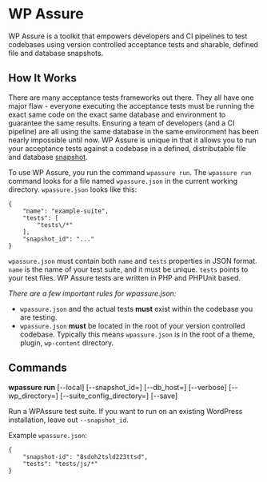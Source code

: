# WP Assure

WP Assure is a toolkit that empowers developers and CI pipelines to test codebases using version controlled acceptance tests and sharable, defined file and database snapshots.

## How It Works

There are many acceptance tests frameworks out there. They all have one major flaw - everyone executing the acceptance tests must be running the exact same code on the exact same database and environment to guarantee the same results. Ensuring a team of developers (and a CI pipeline) are all using the same database in the same environment has been nearly impossible until now. WP Assure is unique in that it allows you to run your acceptance tests against a codebase in a defined, distributable file and database [snapshot](https://github.com/10up/wpsnapshots).

To use WP Assure, you run the command `wpassure run`. The `wpassure run` command looks for a file named `wpassure.json` in the current working directory. `wpassure.json` looks like this:

```
{
    "name": "example-suite",
    "tests": [
        "tests\/*"
    ],
    "snapshot_id": "..."
}
```

`wpassure.json` must contain both `name` and `tests` properties in JSON format. `name` is the name of your test suite, and it must be unique. `tests` points to your test files. WP Assure tests are written in PHP and PHPUnit based.

*There are a few important rules for wpassure.json:*

* `wpassure.json` and the actual tests __must__ exist within the codebase you are testing.
* `wpassure.json` __must__ be located in the root of your version controlled codebase. Typically this means `wpassure.json` is in the root of a theme, plugin, `wp-content` directory.

## Commands

__wpassure run__ [--local] [--snapshot_id=<WPSNAPSHOT ID>] [--db_host=<DATABASE HOST>] [--verbose] [--wp_directory=<PATH TO WP DIRECTORY>] [--suite_config_directory=<PATH TO wpassure.json DIRECTORY>] [--save]

Run a WPAssure test suite. If you want to run on an existing WordPress installation, leave out `--snapshot_id`.

Example `wpassure.json`:

```
{
	"snapshot-id": "8sdoh2tsld223ttsd",
	"tests": "tests/js/*"
}
```
